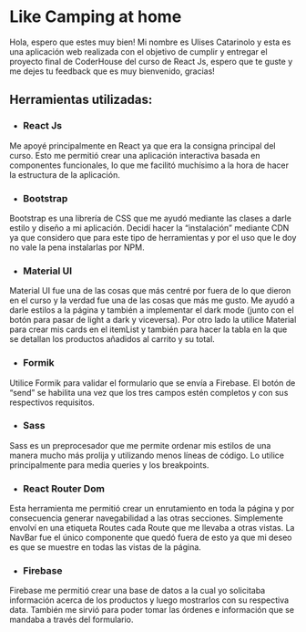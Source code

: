 # Like Camping at home

Hola, espero que estes muy bien! Mi nombre es Ulises Catarinolo y esta es una aplicación web realizada con el objetivo de cumplir y entregar el proyecto final de CoderHouse del curso de React Js, espero que te guste y me dejes tu feedback que es muy bienvenido, gracias!

## Herramientas utilizadas:

- ### React Js

Me apoyé principalmente en React ya que era la consigna principal del curso. Esto me permitió crear una aplicación interactiva basada en componentes funcionales, lo que me facilitó muchísimo a la hora de hacer la estructura de la aplicación. 

- ### Bootstrap

Bootstrap es una librería de CSS que me ayudó mediante las clases a darle estilo y diseño a mi aplicación. Decidí hacer la “instalación” mediante CDN ya que considero que para este tipo de herramientas y por el uso que le doy no vale la pena instalarlas por NPM.

- ### Material UI

Material UI fue una de las cosas que más centré por fuera de lo que dieron en el curso y la verdad fue una de las cosas que más me gusto. Me ayudó a darle estilos a la página y también a implementar el dark mode (junto con el botón para pasar de light a dark y viceversa). Por otro lado la utilice Material para crear mis cards en el itemList y también para hacer la tabla en la que se detallan los productos añadidos al carrito y su total.

- ### Formik

Utilice Formik para validar el formulario que se envía a Firebase. El botón de “send” se habilita una vez que los tres campos estén completos y con sus respectivos requisitos.

- ### Sass

Sass es un preprocesador que me permite ordenar mis estilos de una manera mucho más prolija y utilizando menos líneas de código. Lo utilice principalmente para media queries y los breakpoints.

- ### React Router Dom

Esta herramienta me permitió crear un enrutamiento en toda la página y por consecuencia generar navegabilidad a las otras secciones. Simplemente envolví en una etiqueta Routes cada Route que me llevaba a otras vistas. La NavBar fue el único componente que quedó fuera de esto ya que mi deseo es que se muestre en todas las vistas de la página.

- ### Firebase

Firebase me permitió crear una base de datos a la cual yo solicitaba información acerca de los productos y luego mostrarlos con su respectiva data. También me sirvió para poder tomar las órdenes e información que se mandaba a través del formulario.